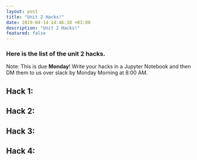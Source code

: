 ```yaml
---
layout: post
title: "Unit 2 Hacks!"
date: 2019-04-14 14:46:10 +03:00
description: "Unit 2 Hacks!"
featured: false
---
```

### Here is the list of the unit 2 hacks.
Note: This is due __Monday__! Write your hacks in a Jupyter Notebook and then DM them to us over slack by Monday Morning at 8:00 AM.

## Hack 1: 

## Hack 2: 

## Hack 3: 

## Hack 4: 
